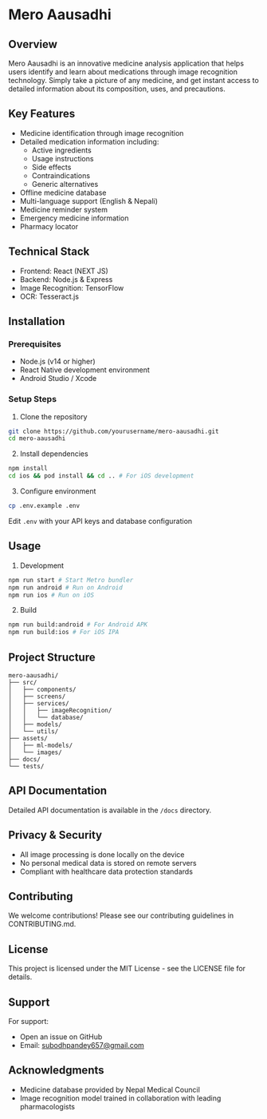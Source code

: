 # Mero Aausadhi

## Overview
Mero Aausadhi is an innovative medicine analysis application that helps users identify and learn about medications through image recognition technology. Simply take a picture of any medicine, and get instant access to detailed information about its composition, uses, and precautions.

## Key Features
- Medicine identification through image recognition
- Detailed medication information including:
  - Active ingredients
  - Usage instructions
  - Side effects
  - Contraindications
  - Generic alternatives
- Offline medicine database
- Multi-language support (English & Nepali)
- Medicine reminder system
- Emergency medicine information
- Pharmacy locator

## Technical Stack
- Frontend: React (NEXT JS)
- Backend: Node.js & Express
- Image Recognition: TensorFlow
- OCR: Tesseract.js

## Installation

### Prerequisites
- Node.js (v14 or higher)
- React Native development environment
- Android Studio / Xcode

### Setup Steps
1. Clone the repository
```bash
git clone https://github.com/yourusername/mero-aausadhi.git
cd mero-aausadhi
```

2. Install dependencies
```bash
npm install
cd ios && pod install && cd .. # For iOS development
```

3. Configure environment
```bash
cp .env.example .env
```
Edit `.env` with your API keys and database configuration

## Usage
1. Development
```bash
npm run start # Start Metro bundler
npm run android # Run on Android
npm run ios # Run on iOS
```

2. Build
```bash
npm run build:android # For Android APK
npm run build:ios # For iOS IPA
```

## Project Structure
```
mero-aausadhi/
├── src/
│   ├── components/
│   ├── screens/
│   ├── services/
│   │   ├── imageRecognition/
│   │   └── database/
│   ├── models/
│   └── utils/
├── assets/
│   ├── ml-models/
│   └── images/
├── docs/
└── tests/
```

## API Documentation
Detailed API documentation is available in the `/docs` directory.

## Privacy & Security
- All image processing is done locally on the device
- No personal medical data is stored on remote servers
- Compliant with healthcare data protection standards

## Contributing
We welcome contributions! Please see our contributing guidelines in CONTRIBUTING.md.

## License
This project is licensed under the MIT License - see the LICENSE file for details.

## Support
For support:
- Open an issue on GitHub
- Email: subodhpandey657@gmail.com

## Acknowledgments
- Medicine database provided by Nepal Medical Council
- Image recognition model trained in collaboration with leading pharmacologists
